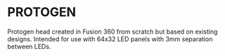 # PROTOGEN
Protogen head created in Fusion 360 from scratch but based on existing designs. Intended for use with 64x32 LED panels with 3mm separation between LEDs.
